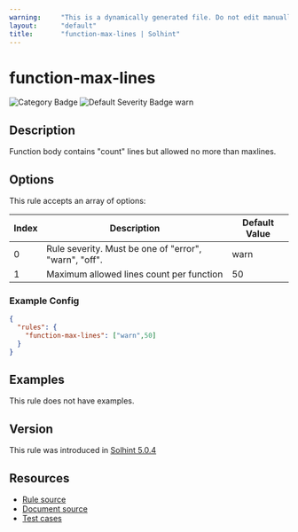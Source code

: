 ```yaml
---
warning:     "This is a dynamically generated file. Do not edit manually."
layout:      "default"
title:       "function-max-lines | Solhint"
---
```


# function-max-lines
![Category Badge](https://img.shields.io/badge/-Best%20Practices%20Rules-informational)
![Default Severity Badge warn](https://img.shields.io/badge/Default%20Severity-warn-yellow)

## Description
Function body contains "count" lines but allowed no more than maxlines.

## Options
This rule accepts an array of options:

| Index | Description                                           | Default Value |
| ----- | ----------------------------------------------------- | ------------- |
| 0     | Rule severity. Must be one of "error", "warn", "off". | warn          |
| 1     | Maximum allowed lines count per function              | 50            |


### Example Config
```json
{
  "rules": {
    "function-max-lines": ["warn",50]
  }
}
```


## Examples
This rule does not have examples.

## Version
This rule was introduced in [Solhint 5.0.4](https://github.com/protofire/solhint/blob/v5.0.4)

## Resources
- [Rule source](https://github.com/protofire/solhint/blob/master/lib/rules/best-practices/function-max-lines.js)
- [Document source](https://github.com/protofire/solhint/blob/master/docs/rules/best-practices/function-max-lines.md)
- [Test cases](https://github.com/protofire/solhint/blob/master/test/rules/best-practices/function-max-lines.js)
